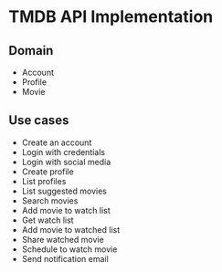 # TMDB API Implementation

## Domain

- Account
- Profile
- Movie

## Use cases

- Create an account
- Login with credentials
- Login with social media
- Create profile
- List profiles
- List suggested movies
- Search movies
- Add movie to watch list
- Get watch list
- Add movie to watched list
- Share watched movie
- Schedule to watch movie
- Send notification email
